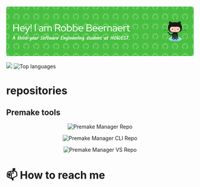 <!--
**lolrobbe2/lolrobbe2** is a ✨ _special_ ✨ repository because its `README.md` (this file) appears on your GitHub profile.

Here are some ideas to get you started:

- 🔭 I’m currently working on ...
- 🌱 I’m currently learning ...
- 👯 I’m looking to collaborate on ...
- 🤔 I’m looking for help with ...
- 💬 Ask me about ...
- 
- 😄 Pronouns: ...
- ⚡ Fun fact: ...
-->


![Header](./github-header-image.png)


<picture>
  <source
    srcset="https://github-readme-stats.vercel.app/api?username=lolrobbe2&show_icons=true&theme=vision-friendly-dark"
    media="(prefers-color-scheme: dark)"
  />
  <source
    srcset="https://github-readme-stats.vercel.app/api?username=lolrobbe2&show_icons=true&theme=ambient_gradient"
    media="(prefers-color-scheme: light), (prefers-color-scheme: no-preference)"
  />
  <img src="https://github-readme-stats.vercel.app/api?username=lolrobbe2&show_icons=true" />
</picture>

<picture>
  <source
    srcset="https://github-readme-stats.vercel.app/api/top-langs/?username=lolrobbe2&hide=TypeScript,Python,CMake&layout=compact&theme=vision-friendly-dark"
    media="(prefers-color-scheme: dark)"
  />
  <source
    srcset="https://github-readme-stats.vercel.app/api/top-langs/?username=lolrobbe2&hide=TypeScript,Python,CMake&layout=compact&theme=ambient_gradient"
    media="(prefers-color-scheme: light), (prefers-color-scheme: no-preference)"
  />
  <img
    src="https://github-readme-stats.vercel.app/api/top-langs/?username=lolrobbe2&hide=TypeScript,Python,CMake&layout=compact"
    alt="Top languages"
  />
</picture>

# repositories

## Premake tools

<p align="center">
  <picture>
    <source
      srcset="https://github-readme-stats.vercel.app/api/pin/?username=lolrobbe2&repo=premake-manager&theme=vision-friendly-dark"
      media="(prefers-color-scheme: dark)"
    />
    <source
      srcset="https://github-readme-stats.vercel.app/api/pin/?username=lolrobbe2&repo=premake-manager&theme=ambient-gradient"
      media="(prefers-color-scheme: light), (prefers-color-scheme: no-preference)"
    />
    <img
      src="https://github-readme-stats.vercel.app/api/pin/?username=lolrobbe2&repo=premake-manager"
      alt="Premake Manager Repo"
    />
  </picture>
</p>

<p align="center">
  <picture>
    <source
      srcset="https://github-readme-stats.vercel.app/api/pin/?username=lolrobbe2&repo=premake-manager-cli&theme=vision-friendly-dark"
      media="(prefers-color-scheme: dark)"
    />
    <source
      srcset="https://github-readme-stats.vercel.app/api/pin/?username=lolrobbe2&repo=premake-manager-cli&theme=ambient-gradient"
      media="(prefers-color-scheme: light), (prefers-color-scheme: no-preference)"
    />
    <img
      src="https://github-readme-stats.vercel.app/api/pin/?username=lolrobbe2&repo=premake-manager-cli"
      alt="Premake Manager CLI Repo"
    />
  </picture>
</p>

<p align="center">
  <picture>
    <source
      srcset="https://github-readme-stats.vercel.app/api/pin/?username=lolrobbe2&repo=premake-manager-vs&theme=vision-friendly-dark"
      media="(prefers-color-scheme: dark)"
    />
    <source
      srcset="https://github-readme-stats.vercel.app/api/pin/?username=lolrobbe2&repo=premake-manager-vs&theme=ambient-gradient"
      media="(prefers-color-scheme: light), (prefers-color-scheme: no-preference)"
    />
    <img
      src="https://github-readme-stats.vercel.app/api/pin/?username=lolrobbe2&repo=premake-manager-vs"
      alt="Premake Manager VS Repo"
    />
  </picture>
</p>


# 📫 How to reach me

